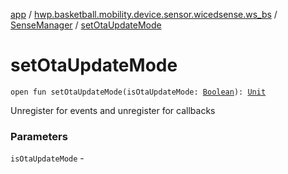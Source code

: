 [app](../../index.md) / [hwp.basketball.mobility.device.sensor.wicedsense.ws_bs](../index.md) / [SenseManager](index.md) / [setOtaUpdateMode](.)

# setOtaUpdateMode

`open fun setOtaUpdateMode(isOtaUpdateMode: `[`Boolean`](https://kotlinlang.org/api/latest/jvm/stdlib/kotlin/-boolean/index.html)`): `[`Unit`](https://kotlinlang.org/api/latest/jvm/stdlib/kotlin/-unit/index.html)

Unregister for events and unregister for callbacks

### Parameters

`isOtaUpdateMode` - 